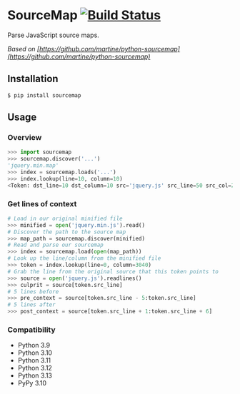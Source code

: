 # SourceMap [![Build Status](https://travis-ci.org/mattrobenolt/python-sourcemap.png?branch=master)](https://travis-ci.org/mattrobenolt/python-sourcemap)
Parse JavaScript source maps.

*Based on [https://github.com/martine/python-sourcemap](https://github.com/martine/python-sourcemap)*

## Installation
`$ pip install sourcemap`

## Usage
### Overview
```python
>>> import sourcemap
>>> sourcemap.discover('...')
'jquery.min.map'
>>> index = sourcemap.loads('...')
>>> index.lookup(line=10, column=10)
<Token: dst_line=10 dst_column=10 src='jquery.js' src_line=50 src_col=200 name='lol'>
```

### Get lines of context
```python
# Load in our original minified file
>>> minified = open('jquery.min.js').read()
# Discover the path to the source map
>>> map_path = sourcemap.discover(minified)
# Read and parse our sourcemap
>>> index = sourcemap.load(open(map_path))
# Look up the line/column from the minified file
>>> token = index.lookup(line=0, column=3040)
# Grab the line from the original source that this token points to
>>> source = open('jquery.js').readlines()
>>> culprit = source[token.src_line]
# 5 lines before
>>> pre_context = source[token.src_line - 5:token.src_line]
# 5 lines after
>>> post_context = source[token.src_line + 1:token.src_line + 6]
```

### Compatibility
 * Python 3.9
 * Python 3.10
 * Python 3.11
 * Python 3.12
 * Python 3.13
 * PyPy 3.10
